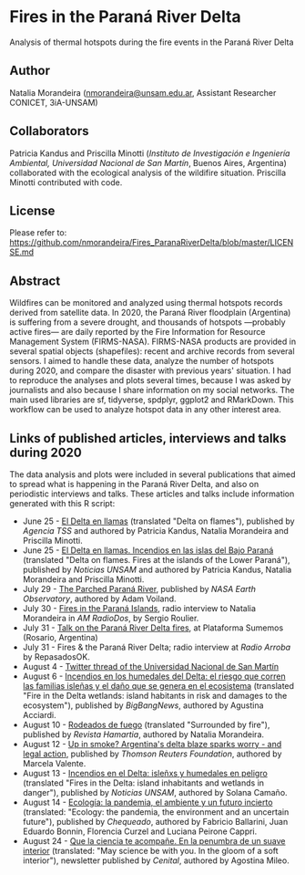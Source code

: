 # Fires in the Paraná River Delta
Analysis of thermal hotspots during the fire events in the Paraná River Delta

## Author
Natalia Morandeira (nmorandeira@unsam.edu.ar, Assistant Researcher CONICET, 3iA-UNSAM)

## Collaborators
Patricia Kandus and Priscilla Minotti (*Instituto de Investigación e Ingeniería Ambiental, Universidad Nacional de San Martín*, Buenos Aires, Argentina) 
collaborated with the ecological analysis of the wildifire situation. Priscilla Minotti contributed with code.

## License
Please refer to: https://github.com/nmorandeira/Fires_ParanaRiverDelta/blob/master/LICENSE.md

## Abstract 

Wildfires can be monitored and analyzed using thermal hotspots records derived from satellite data. In 2020, the Paraná River floodplain (Argentina) is suffering from a severe drought, and thousands of hotspots —probably active fires— are daily reported by the Fire Information for Resource Management System (FIRMS-NASA). FIRMS-NASA products are provided in several spatial objects (shapefiles): recent and archive records from several sensors. I aimed to handle these data, analyze the number of hotspots during 2020, and compare the disaster with previous years' situation. I had to reproduce the analyses and plots several times, because I was asked by journalists and also because I share information on my social networks. The main used libraries are sf, tidyverse, spdplyr, ggplot2 and RMarkDown. This workflow can be used to analyze hotspot data in any other interest area.

## Links of published articles, interviews and talks during 2020

The data analysis and plots were included in several publications that aimed to spread what is happening in the Paraná River Delta, and also on periodistic interviews and talks. These articles and talks include information generated with this R script:

* June 25 - [El Delta en llamas](http://www.unsam.edu.ar/tss/el-delta-en-llamas/) (translated "Delta on flames"), published by *Agencia TSS* and authored by Patricia Kandus, Natalia Morandeira and Priscilla Minotti.
* June 25 - [El Delta en llamas. Incendios en las islas del Bajo Paraná](https://noticias.unsam.edu.ar/2020/06/25/el-delta-en-llamas-incendios-en-las-islas-del-bajo-parana/) (translated "Delta on flames. Fires at the islands of the Lower Paraná"), published by *Noticias UNSAM* and authored by Patricia Kandus, Natalia Morandeira and Priscilla Minotti.
* July 29 - [The Parched Paraná River](https://earthobservatory.nasa.gov/images/147031/the-parched-parana-river), published by *NASA Earth Observatory*, authored by Adam Voiland.
* July 30 - [Fires in the Paraná Islands](https://radiocut.fm/audiocut/incendios-en-islas-del-parana-natalia-morandeira-conicet-unsam/), radio interview to Natalia Morandeira in *AM RadioDos*, by Sergio Roulier.
* July 31 - [Talk on the Paraná River Delta fires](https://twitter.com/SumemosOK/status/1289228703243751424?s=20), at Plataforma Sumemos (Rosario, Argentina)
* July 31 - Fires & the Paraná River Delta; radio interview at *Radio Arroba* by RepasadosOK.
* August 4 - [Twitter thread of the Universidad Nacional de San Martín](https://twitter.com/unsamoficial/status/1290764808304852993?s=20)
* August 6 - [Incendios en los humedales del Delta: el riesgo que corren las familias isleñas y el daño que se genera en el ecosistema](https://www.bigbangnews.com/actualidad/incendios-en-los-humedales-del-delta-el-riesgo-que-corren-las-familias-islenas-y-el-dano-que-se-genera-en-el-ecosistema-202087165400) (translated "Fire in the Delta wetlands: island habitants in risk and damages to the ecosystem"), published by *BigBangNews*, authored by Agustina Acciardi. 
* August 10 - [Rodeados de fuego](http://www.hamartia.com.ar/2020/08/10/rodeados-fuego/) (translated "Surrounded by fire"), published by *Revista Hamartia*, authored by Natalia Morandeira.
* August 12 - [Up in smoke? Argentina's delta blaze sparks worry - and legal action](https://news.trust.org/item/20200811145310-yr272/), published by *Thomson Reuters Foundation*, authored by Marcela Valente.
* August 13 - [Incendios en el Delta: isleñxs y humedales en peligro](http://noticias.unsam.edu.ar/2020/8/13/incendios-en-el-delta-islenxs-y-humedales-en-peligro/) (translated "Fires in the Delta: island inhabitants and wetlands in danger"), published by *Noticias UNSAM*, authored by Solana Camaño.
* August 14 - [Ecología: la pandemia, el ambiente y un futuro incierto](https://chequeado.com/el-explicador/ecologia-la-pandemia-el-ambiente-y-un-futuro-incierto/) (translated: "Ecology: the pandemia, the environment and an uncertain future"), published by *Chequeado*, authored by Fabricio Ballarini, Juan Eduardo Bonnin, Florencia Curzel and Luciana Peirone Cappri.
* August 24 - [Que la ciencia te acompañe. En la penumbra de un suave interior](https://www.cenital.com/entre-la-penumbra-de-un-suave-interior/) (translated: "May science be with you. In the gloom of a soft interior"), newsletter published by *Cenital*, authored by Agostina Mileo.
